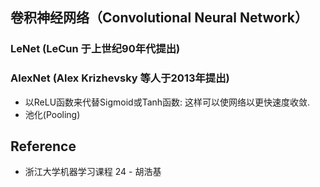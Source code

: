 ## 卷积神经网络（Convolutional Neural Network）
### LeNet (LeCun 于上世纪90年代提出)

### AlexNet (Alex Krizhevsky 等人于2013年提出)
* 以ReLU函数来代替Sigmoid或Tanh函数: 这样可以使网络以更快速度收敛.
* 池化(Pooling)

## Reference
* 浙江大学机器学习课程 24 - 胡浩基
